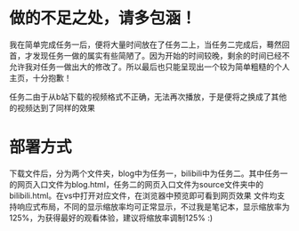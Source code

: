 # 做的不足之处，请多包涵！
我在简单完成任务一后，便将大量时间放在了任务二上，当任务二完成后，蓦然回首，才发现任务一做的属实有些简陋了。因为开始的时间较晚，剩余的时间已经不允许我对任务一做出大的修改了。所以最后也只能呈现出一个较为简单粗糙的个人主页，十分抱歉！

任务二由于从b站下载的视频格式不正确，无法再次播放，于是便将之换成了其他的视频达到了同样的效果

# 部署方式
下载文件后，分为两个文件夹，blog中为任务一，bilibili中为任务二。其中任务一的网页入口文件为blog.html，任务二的网页入口文件为source文件夹中的bilibili.html。在vs中打开对应文件，在浏览器中预览即可看到网页效果
文件均支持响应式布局，不同的显示缩放率均可正常显示，不过我是笔记本，显示缩放率为125%，为获得最好的观看体验，建议将缩放率调制125%
:)



